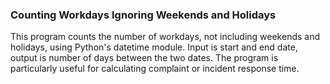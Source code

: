 ### Counting Workdays Ignoring Weekends and Holidays
This program counts the number of workdays, not including weekends and holidays, using Python's datetime module. Input is start and end date, output is number of days between the two dates. The program is particularly useful for calculating complaint or incident response time.
